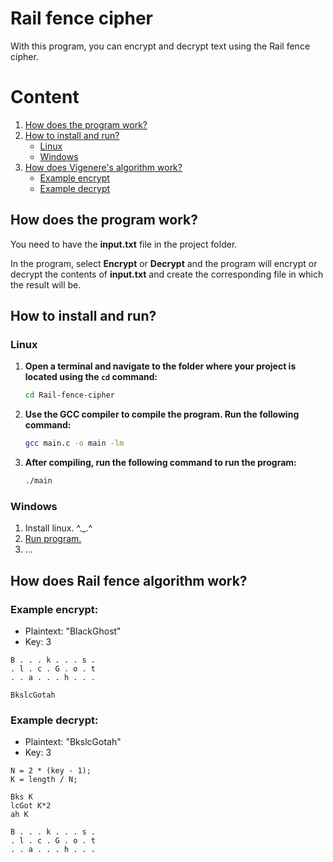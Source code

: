 # Rail fence cipher

With this program, you can encrypt and decrypt text using the Rail fence cipher.

# Content 
1. [How does the program work?](#how-does-the-program-work)
2. [How to install and run?](#how-to-install-and-run)
    - [Linux](#linux)
    - [Windows](#windows)
3. [How does Vigenere's algorithm work?](#how-does-rail-fence-algorithm-work)
    - [Example encrypt](#example-encrypt)
    - [Example decrypt](#example-decrypt)

## How does the program work?
You need to have the **input.txt** file in the project folder.

In the program, select **Encrypt** or **Decrypt** and the program will encrypt or decrypt the contents of **input.txt** and create the corresponding file in which the result will be.

## How to install and run?
### Linux
1. **Open a terminal and navigate to the folder where your project is located using the `cd` command:** 

    ```bash
    cd Rail-fence-cipher
    ```

2. **Use the GCC compiler to compile the program. Run the following command:** 

    ```bash
    gcc main.c -o main -lm
    ```

3. **After compiling, run the following command to run the program:** 

    ```bash
    ./main
    ```

### Windows
1. Install linux. ^._.^
2. [Run program.](#linux)
3. ...

## How does Rail fence algorithm work?

### Example encrypt:

- Plaintext: "BlackGhost"
- Key: 3

```
B . . . k . . . s .
. l . c . G . o . t
. . a . . . h . . .
```
```
BkslcGotah
```
### Example decrypt:

 - Plaintext: "BkslcGotah"
 - Key: 3

 ```
 N = 2 * (key - 1);
 K = length / N;

 Bks K
 lcGot K*2
 ah K

 B . . . k . . . s .
. l . c . G . o . t
. . a . . . h . . .
 ```